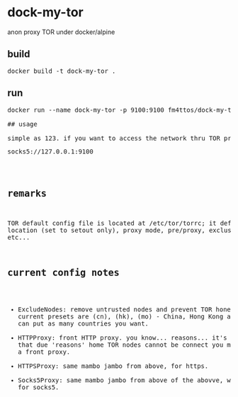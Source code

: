 # dock-my-tor

anon proxy TOR under docker/alpine

## build
<pre>
docker build -t dock-my-tor .
</pre>

## run
<pre>
docker run --name dock-my-tor -p 9100:9100 fm4ttos/dock-my-tor

## usage 

simple as 123. if you want to access the network thru TOR proxy, set the browser proxy to 
<pre>
socks5://127.0.0.1:9100
</pre>

## remarks

TOR default config file is located at /etc/tor/torrc; it define log location (set to setout only), proxy mode, pre/proxy, exclusion, etc...

## current config notes

- ExcludeNodes: remove untrusted nodes and prevent TOR honeypots. current presets are (cn), (hk), (mo) - China, Hong Kong and Macau - you can put as many countries you want.
- HTTPProxy: front HTTP proxy. you know... reasons... it's possible that due 'reasons' home TOR nodes cannot be connect you may need to set a front proxy.
- HTTPSProxy: same mambo jambo from above, for https. 
- Socks5Proxy: same mambo jambo from above of the abovve, with lasers. for socks5. 
